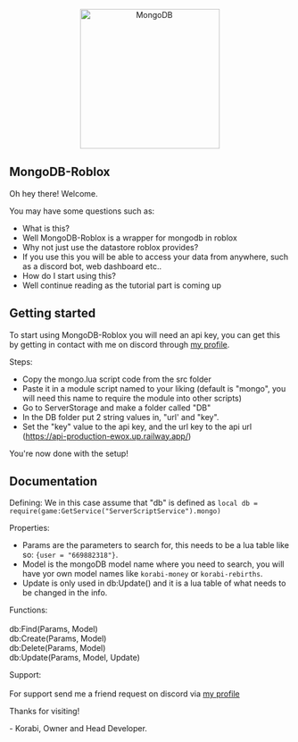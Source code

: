 <p align="center">
<img src="https://infinapps.com/wp-content/uploads/2018/10/mongodb-logo.png" alt="MongoDB" width="250" height="250" />
</p>

## MongoDB-Roblox
Oh hey there! Welcome.

You may have some questions such as: 

* What is this?
* Well MongoDB-Roblox is a wrapper for mongodb in roblox
* Why not just use the datastore roblox provides?
* If you use this you will be able to access your data from anywhere, such as a discord bot, web dashboard etc..
* How do I start using this?
* Well continue reading as the tutorial part is coming up

## Getting started
To start using MongoDB-Roblox you will need an api key, you can get this by getting in contact with me on discord through [my profile](https://discord.com/users/638476135457357849).

Steps: 

* Copy the mongo.lua script code from the src folder
* Paste it in a module script named to your liking (default is "mongo", you will need this name to require the module into other scripts)
* Go to ServerStorage and make a folder called "DB"
* In the DB folder put 2 string values in, "url' and "key".
* Set the "key" value to the api key, and the url key to the api url (https://api-production-ewox.up.railway.app/)

You're now done with the setup!

## Documentation 
Defining: 
We in this case assume that "db" is defined as `local db = require(game:GetService("ServerScriptService").mongo)`

Properties: 
* Params are the parameters to search for, this needs to be a lua table like so: `{user = "669882318"}`.
* Model is the mongoDB model name where you need to search, you will have yor own model names like `korabi-money` or `korabi-rebirths`. 
* Update is only used in db:Update() and it is a lua table of what needs to be changed in the info.

Functions: <br>
<br>
db:Find(Params, Model)<br>
db:Create(Params, Model)<br>
db:Delete(Params, Model)<br>
db:Update(Params, Model, Update)<br>

Support: <br>
<br>
For support send me a friend request on discord via [my profile](https://discord.com/users/638476135457357849)


Thanks for visiting!

\- Korabi, Owner and Head Developer.